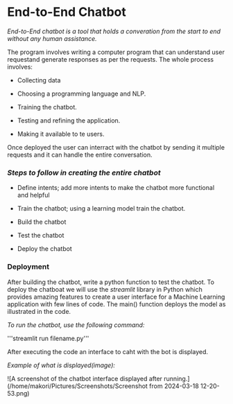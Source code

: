 # End-to-End Chatbot

_End-to-End chatbot is a tool that holds a converation from the start to end without any human assistance._

The program involves writing a computer program that can understand user requestand generate responses as per the requests.
The whole process involves:

- Collecting data

* Choosing a programming language and NLP.

* Training the chatbot.

* Testing and refining the application.

* Making it available to te users.


Once deployed the user can interract with the chatbot by sending it multiple requests and it can handle the entire conversation.


### _Steps to follow in creating the entire chatbot_


* Define intents; add more intents to make the chatbot more functional and helpful

* Train the chatbot; using a learning model train the chatbot.

* Build the chatbot

* Test the chatbot

* Deploy the chatbot

### Deployment

After building the chatbot, write a python function to test the chatbot.
To deploy the chatboat we will use the _streamlit_ library in Python which provides amazing features to create  a user interface for a Machine Learning application with few lines of code. The main() function deploys the model as illustrated in the code.


_To run the chatbot, use the following command:_


'''streamlit run filename.py'''                        

After executing the code an interface to caht with the bot is displayed.

_Example of what is displayed(image):_

![A screenshot of the chatbot interface displayed after running.](/home/makori/Pictures/Screenshots/Screenshot from 2024-03-18 12-20-53.png)
